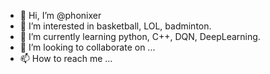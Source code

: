 - 👋 Hi, I’m @phonixer
- 👀 I’m interested in basketball, LOL, badminton.
- 🌱 I’m currently learning python, C++, DQN, DeepLearning.
- 💞️ I’m looking to collaborate on ...
- 📫 How to reach me ...

<!---
phonixer/phonixer is a ✨ special ✨ repository because its `README.md` (this file) appears on your GitHub profile.
You can click the Preview link to take a look at your changes.
--->
